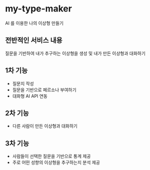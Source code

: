 # my-type-maker
AI 를 이용한 나의 이상형 만들기

## 전반적인 서비스 내용
질문을 기반하여 내가 추구하는 이상형을 생성 및 내가 만든 이상형과 대화하기

## 1차 기능
- 질문지 작성
- 질문을 기반으로 페르소나 부여하기
- 대화형 AI API 연동

## 2차 기능
- 다른 사람이 만든 이상형과 대화하기

## 3차 기능
- 사람들이 선택한 질문을 기반으로 통계 제공
- 주로 어떤 성향의 이상형을 추구하는지 분석 제공

